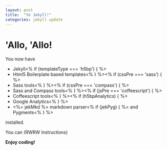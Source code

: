 ```yaml
---
layout: post
title:  "Yo Jekyll!"
categories: jekyll update
---
```


# 'Allo, 'Allo!

You now have

- Jekyll<% if (templateType === 'h5bp') { %>
- Html5 Boilerplate based templates<% } %><% if (cssPre === 'sass') { %>
- Sass tools<% } %><% if (cssPre === 'compass') { %>
- Sass and Compass tools<% } %><% if (jsPre === 'coffeescript') { %>
- Coffeescript tools<% } %><% if (h5bpAnalytics) { %>
- Google Analytics<% } %>
- <%= jekMkd %> markdown parser<% if (jekPyg) { %> and Pygments<% } %>

installed.

You can (RWRW Instructions)

**Enjoy coding!**
